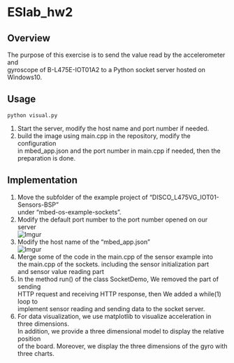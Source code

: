 # ESlab_hw2

## Overview

The purpose of this exercise is to send the value read by the accelerometer and  
gyroscope of B-L475E-IOT01A2 to a Python socket server hosted on Windows10.

## Usage

    python visual.py
1.  Start the server, modify the host name and port number if needed.
2.  build the image using main.cpp in the repository, modify the configuration  
    in mbed_app.json and the port number in main.cpp if needed, then the preparation is      done.
    
## Implementation

1.  Move the subfolder of the example project of “DISCO_L475VG_IOT01-Sensors-BSP”  
    under “mbed-os-example-sockets”.
2.  Modify the default port number to the port number opened on our server  
    ![Imgur](https://i.imgur.com/lhPS9Tv.png)
3.  Modify the host name of the “mbed_app.json”  
    ![Imgur](https://i.imgur.com/TikVwRA.png)
4.  Merge some of the code in the main.cpp of the sensor example into  
    the main.cpp of the sockets. including the sensor initialization part   
    and sensor value reading part
5.  In the method run() of the class SocketDemo, We removed the part of sending  
    HTTP request and receiving HTTP response, then We added a while(1) loop to  
    implement sensor reading and sending data to the socket server.
6.  For data visualization, we use matplotlib to visualize acceleration in three 
    dimensions.   
    In addition, we provide a three dimensional model to display the relative position  
    of the board. Moreover, we display the three dimensions of the gyro with three charts.


